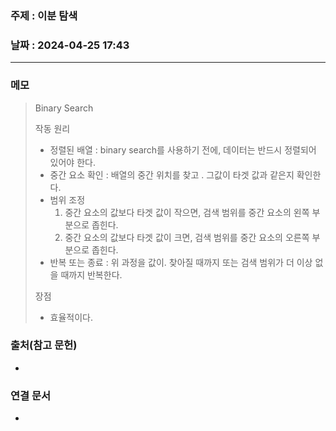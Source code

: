 ### 주제 : 이분 탐색

### 날짜 : 2024-04-25 17:43
----
### 메모
> Binary Search
> 
> 작동 원리
> 	- 정렬된 배열 : binary search를 사용하기 전에, 데이터는 반드시 정렬되어 있어야 한다.
> 	- 중간 요소 확인 : 배열의 중간 위치를 찾고 . 그값이 타겟 값과 같은지 확인한다.
> 	- 범위 조정 
> 		1. 중간 요소의 값보다 타겟 값이 작으면, 검색 범위를 중간 요소의 왼쪽 부분으로 좁힌다.
> 		2. 중간 요소의 값보다 타겟 값이 크면, 검색 범위를 중간 요소의 오른쪽 부분으로 좁힌다.
> 	- 반복 또는 종료 : 위 과정을 값이. 찾아질 때까지 또는 검색 범위가 더 이상 없을 때까지 반복한다.
> 
> 장점
> 	- 효율적이다. 

### 출처(참고 문헌)
-

### 연결 문서
-

